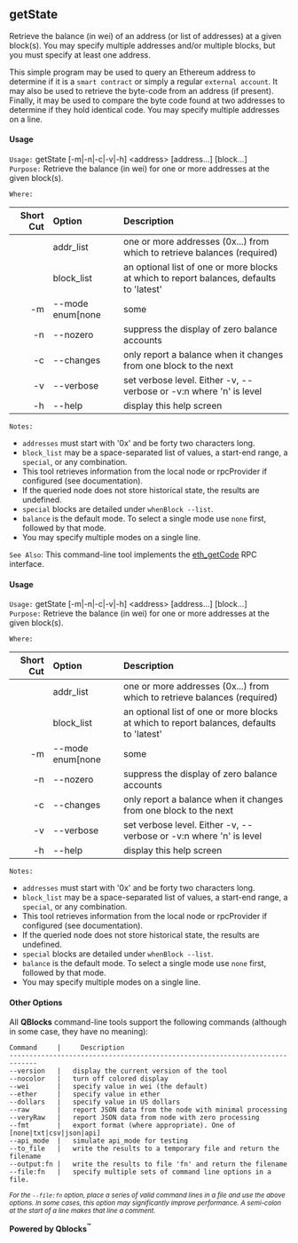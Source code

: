 ## getState

Retrieve the balance (in wei) of an address (or list of addresses) at a given block(s). You may specify multiple addresses and/or multiple blocks, but you must 
specify at least one address.

This simple program may be used to query an Ethereum address to determine if it is a `smart contract` or simply a regular `external account`. It may also be used to retrieve the byte-code from an address (if present). Finally, it may be used to compare the byte code found at two addresses to determine if they hold identical code. You may specify multiple addresses on a line.

#### Usage

`Usage:`    getState [-m|-n|-c|-v|-h] &lt;address&gt; [address...] [block...]  
`Purpose:`  Retrieve the balance (in wei) for one or more addresses at the given block(s).

`Where:`  

| Short Cut | Option | Description |
| -------: | :------- | :------- |
|  | addr_list | one or more addresses (0x...) from which to retrieve balances (required) |
|  | block_list | an optional list of one or more blocks at which to report balances, defaults to 'latest' |
| -m | --mode enum[none|some|all|balance|nonce|code|storage|deployed|accttype] | control which state to export. One of [none&#124;some&#124;all&#124;balance&#124;nonce&#124;code&#124;storage&#124;deployed&#124;accttype] |
| -n | --nozero | suppress the display of zero balance accounts |
| -c | --changes | only report a balance when it changes from one block to the next |
| -v | --verbose | set verbose level. Either -v, --verbose or -v:n where 'n' is level |
| -h | --help | display this help screen |

`Notes:`

- `addresses` must start with '0x' and be forty two characters long.
- `block_list` may be a space-separated list of values, a start-end range, a `special`, or any combination.
- This tool retrieves information from the local node or rpcProvider if configured (see documentation).
- If the queried node does not store historical state, the results are undefined.
- `special` blocks are detailed under `whenBlock --list`.
- `balance` is the default mode. To select a single mode use `none` first, followed by that mode.
- You may specify multiple modes on a single line.

`See Also`: This command-line tool implements the [eth_getCode](https://github.com/ethereum/wiki/wiki/JSON-RPC#eth_getcode) RPC interface.

#### Usage

`Usage:`    getState [-m|-n|-c|-v|-h] &lt;address&gt; [address...] [block...]  
`Purpose:`  Retrieve the balance (in wei) for one or more addresses at the given block(s).

`Where:`  

| Short Cut | Option | Description |
| -------: | :------- | :------- |
|  | addr_list | one or more addresses (0x...) from which to retrieve balances (required) |
|  | block_list | an optional list of one or more blocks at which to report balances, defaults to 'latest' |
| -m | --mode enum[none|some|all|balance|nonce|code|storage|deployed|accttype] | control which state to export. One of [none&#124;some&#124;all&#124;balance&#124;nonce&#124;code&#124;storage&#124;deployed&#124;accttype] |
| -n | --nozero | suppress the display of zero balance accounts |
| -c | --changes | only report a balance when it changes from one block to the next |
| -v | --verbose | set verbose level. Either -v, --verbose or -v:n where 'n' is level |
| -h | --help | display this help screen |

`Notes:`

- `addresses` must start with '0x' and be forty two characters long.
- `block_list` may be a space-separated list of values, a start-end range, a `special`, or any combination.
- This tool retrieves information from the local node or rpcProvider if configured (see documentation).
- If the queried node does not store historical state, the results are undefined.
- `special` blocks are detailed under `whenBlock --list`.
- `balance` is the default mode. To select a single mode use `none` first, followed by that mode.
- You may specify multiple modes on a single line.

#### Other Options

All **QBlocks** command-line tools support the following commands (although in some case, they have no meaning):

    Command     |     Description
    -----------------------------------------------------------------------------
    --version   |   display the current version of the tool
    --nocolor   |   turn off colored display
    --wei       |   specify value in wei (the default)
    --ether     |   specify value in ether
    --dollars   |   specify value in US dollars
    --raw       |   report JSON data from the node with minimal processing
    --veryRaw   |   report JSON data from node with zero processing
    --fmt       |   export format (where appropriate). One of [none|txt|csv|json|api]
    --api_mode  |   simulate api_mode for testing
    --to_file   |   write the results to a temporary file and return the filename
    --output:fn |   write the results to file 'fn' and return the filename
    --file:fn   |   specify multiple sets of command line options in a file.

<small>*For the `--file:fn` option, place a series of valid command lines in a file and use the above options. In some cases, this option may significantly improve performance. A semi-colon at the start of a line makes that line a comment.*</small>

**Powered by Qblocks<sup>&trade;</sup>**


